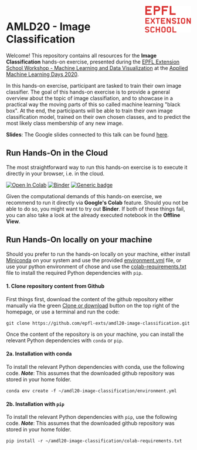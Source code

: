 <img src="static/EXTS_Logo.png" width="125px" align="right">

# AMLD20 - Image Classification

Welcome! This repository contains all resources for the **Image Classification** hands-on exercise, presented during the [EPFL Extension School Workshop - Machine Learning and Data Visualization](https://appliedmldays.org/workshops/epfl-extension-school-workshop-machine-learning-and-data-visualization) at the [Applied Machine Learning Days 2020](https://appliedmldays.org/).

In this hands-on exercise, participant are tasked to train their own image classifier. The goal of this hands-on exercise is to provide a general overview about the topic of image classifiation, and to showcase in a practical way the moving parts of this so called machine learning "black box". At the end, the participants will be able to train their own image classification model, trained on their own chosen classes, and to predict the most likely class membership of any new image.

**Slides**: The Google slides connected to this talk can be found [here](https://docs.google.com/presentation/d/1Jg9rO_3dXwKzJyDOr2ley8Is5oWKE6D_aJJlJrpw0mw/present?usp=sharing).

## Run Hands-On in the Cloud

The most straightforward way to run this hands-on exercise is to execute it directly in your browser, i.e. in the cloud.

[![Open In Colab](https://colab.research.google.com/assets/colab-badge.svg)](https://colab.research.google.com/github/epfl-exts/amld20-image-classification/blob/master/AMLD20_image_classification.ipynb) [![Binder](https://mybinder.org/badge_logo.svg)](https://mybinder.org/v2/gh/epfl-exts/amdl20-image-classification/master?filepath=AMLD20_image_classification.ipynb)
[![Generic badge](https://img.shields.io/badge/Offline_View-Open-Blue.svg)](https://nbviewer.jupyter.org/github/epfl-exts/amdl20-image-classification/blob/master/static/AMLD20_image_classification.ipynb)

Given the computational demands of this hands-on exercise, we recommend to run it directly via **Google's Colab** feature. Should you not be able to do so, you might want to try out **Binder**. If both of these things fail, you can also take a look at the already executed notebook in the **Offline View**.

## Run Hands-On locally on your machine

Should you prefer to run the hands-on locally on your machine, either install [Miniconda](https://docs.conda.io/en/latest/miniconda.html) on your system and use the provided [environment.yml](https://github.com/epfl-exts/amdl20-image-classification/blob/master/environment.yml) file, or use your python environment of chose and use the [colab-requirements.txt](https://github.com/epfl-exts/amdl20-image-classification/blob/master/colab-requirements.txt) file to install the required Python dependencies with `pip`.

#### 1. Clone repository content from Github

First things first, download the content of the github repository either manually via the green [Clone or download](https://github.com/epfl-exts/amdl20-image-classification/) button on the top right of the homepage, or use a terminal and run the code:

```
git clone https://github.com/epfl-exts/amdl20-image-classification.git
```

Once the content of the repository is on your machine, you can install the relevant Python dependencies with `conda` or `pip`.

#### 2a. Installation with conda

To install the relevant Python dependencies with conda, use the following code. ***Note***: This assumes that the downloaded github repository was stored in your home folder.

```
conda env create -f ~/amdl20-image-classification/environment.yml
```

#### 2b. Installation with `pip`

To install the relevant Python dependencies with `pip`, use the following code. ***Note***: This assumes that the downloaded github repository was stored in your home folder.

```
pip install -r ~/amdl20-image-classification/colab-requirements.txt
```
